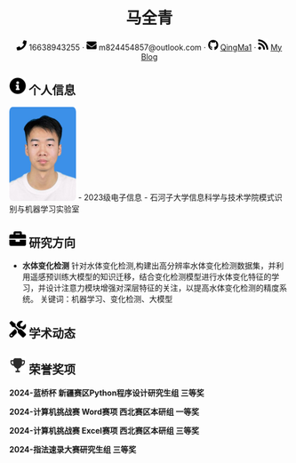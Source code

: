 <center>
    <h1>马全青</h1>
    <div>
        <span>
            <img src="assets/phone-solid.svg" width="18px">
            16638943255
        </span>
        ·
        <span>
            <img src="assets/envelope-solid.svg" width="18px">
            m824454857@outlook.com
        </span>
        ·
        <span>
            <img src="assets/github-brands.svg" width="18px">
            <a href="https://github.com/QingMa1">QingMa1</a>
        </span>
        ·
        <span>
            <img src="assets/rss-solid.svg" width="18px">
            <a href="#">My Blog</a>
        </span>
    </div>
</center>

 ## <img src="assets/info-circle-solid.svg" width="30px"> 个人信息 
 <img src="assets/maquanqing.jpg" width="120px" style="border-radius: 5%;">
 - 2023级电子信息
 - 石河子大学信息科学与技术学院模式识别与机器学习实验室

## <img src="assets/briefcase-solid.svg" width="30px"> 研究方向

- **水体变化检测**
针对水体变化检测,构建出高分辨率水体变化检测数据集，并利用遥感预训练大模型的知识迁移，结合变化检测模型进行水体变化特征的学习，并设计注意力模块增强对深层特征的关注，以提高水体变化检测的精度系统。
关键词：机器学习、变化检测、大模型

## <img src="assets/tools-solid.svg" width="30px"> 学术动态

## <img src="assets/rongyu.svg" width="30px"> 荣誉奖项

**2024-蓝桥杯 新疆赛区Python程序设计研究生组 三等奖**

**2024-计算机挑战赛 Word赛项 西北赛区本研组 一等奖**

**2024-计算机挑战赛 Excel赛项 西北赛区本研组 三等奖**

**2024-指法速录大赛研究生组 三等奖**
